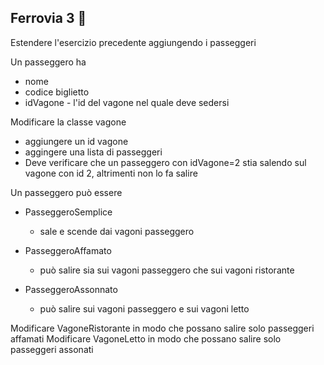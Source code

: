 ## Ferrovia 3 🛵

Estendere l'esercizio precedente aggiungendo i passeggeri

Un passeggero ha
* nome
* codice biglietto
* idVagone - l'id del vagone nel quale deve sedersi

Modificare la classe vagone
* aggiungere un id vagone
* aggingere una lista di passeggeri
* Deve verificare che un passeggero con idVagone=2 stia salendo sul vagone con id 2, altrimenti non lo fa salire

Un passeggero può essere
* PasseggeroSemplice
  * sale e scende dai vagoni passeggero

* PasseggeroAffamato
  * può salire sia sui vagoni passeggero che sui vagoni ristorante

* PasseggeroAssonnato
  * può salire sui vagoni passeggero e sui vagoni letto

Modificare VagoneRistorante in modo che possano salire solo passeggeri affamati
Modificare VagoneLetto in modo che possano salire solo passeggeri assonati
